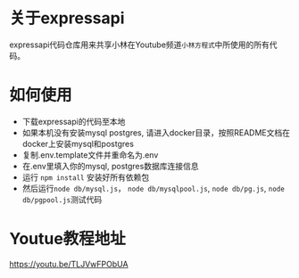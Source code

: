 # 关于expressapi
expressapi代码仓库用来共享小林在Youtube频道`小林方程式`中所使用的所有代码。

# 如何使用
* 下载expressapi的代码至本地
* 如果本机没有安装mysql postgres, 请进入docker目录，按照README文档在docker上安装mysql和postgres
* 复制.env.template文件并重命名为.env
* 在.env里填入你的mysql, postgres数据库连接信息
* 运行 `npm install` 安装好所有依赖包
* 然后运行`node db/mysql.js`， `node db/mysqlpool.js`, `node db/pg.js`, `node db/pgpool.js`测试代码

# Youtue教程地址
https://youtu.be/TLJVwFPObUA